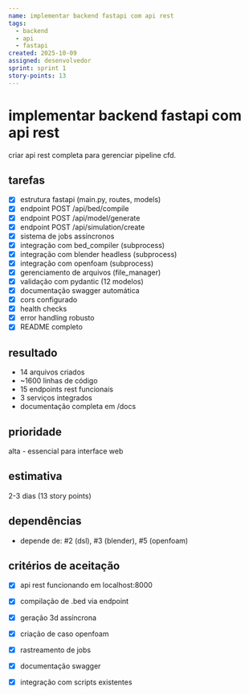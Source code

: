 ```yaml
---
name: implementar backend fastapi com api rest
tags:
  - backend
  - api
  - fastapi
created: 2025-10-09
assigned: desenvolvedor
sprint: sprint 1
story-points: 13
---
```


# implementar backend fastapi com api rest

criar api rest completa para gerenciar pipeline cfd.

## tarefas
- [x] estrutura fastapi (main.py, routes, models)
- [x] endpoint POST /api/bed/compile
- [x] endpoint POST /api/model/generate
- [x] endpoint POST /api/simulation/create
- [x] sistema de jobs assíncronos
- [x] integração com bed_compiler (subprocess)
- [x] integração com blender headless (subprocess)
- [x] integração com openfoam (subprocess)
- [x] gerenciamento de arquivos (file_manager)
- [x] validação com pydantic (12 modelos)
- [x] documentação swagger automática
- [x] cors configurado
- [x] health checks
- [x] error handling robusto
- [x] README completo

## resultado
- 14 arquivos criados
- ~1600 linhas de código
- 15 endpoints rest funcionais
- 3 serviços integrados
- documentação completa em /docs

## prioridade
alta - essencial para interface web

## estimativa
2-3 dias (13 story points)

## dependências
- depende de: #2 (dsl), #3 (blender), #5 (openfoam)

## critérios de aceitação
- [x] api rest funcionando em localhost:8000
- [x] compilação de .bed via endpoint
- [x] geração 3d assíncrona
- [x] criação de caso openfoam
- [x] rastreamento de jobs
- [x] documentação swagger
- [x] integração com scripts existentes

